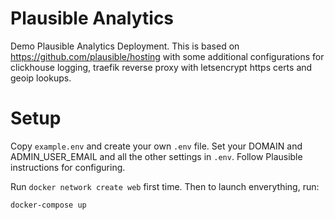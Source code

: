 # Plausible Analytics

Demo Plausible Analytics Deployment. This is based on <https://github.com/plausible/hosting> with some additional configurations for clickhouse logging, traefik reverse proxy with letsencrypt https certs and geoip lookups.

# Setup

Copy `example.env` and create your own `.env` file. Set your DOMAIN and ADMIN_USER_EMAIL and all the other settings in `.env`. Follow Plausible instructions for configuring.

Run `docker network create web` first time. Then to launch enverything, run:

`docker-compose up`
